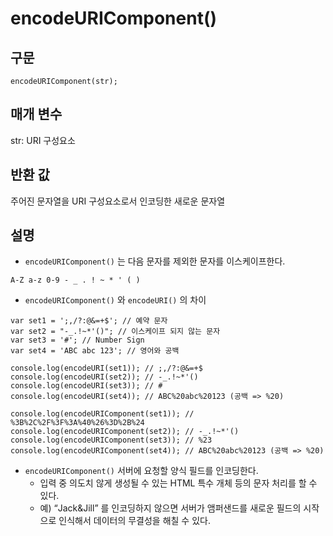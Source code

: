 # encodeURIComponent()

## 구문

```tsx
encodeURIComponent(str);
```

## 매개 변수

str: URI 구성요소

## 반환 값

주어진 문자열을 URI 구성요소로서 인코딩한 새로운 문자열

## 설명

- `encodeURIComponent()` 는 다음 문자를 제외한 문자를 이스케이프한다.

```tsx
A-Z a-z 0-9 - _ . ! ~ * ' ( )
```

- `encodeURIComponent()` 와 `encodeURI()` 의 차이

```tsx
var set1 = ';,/?:@&=+$'; // 예약 문자
var set2 = "-_.!~*'()"; // 이스케이프 되지 않는 문자
var set3 = '#'; // Number Sign
var set4 = 'ABC abc 123'; // 영어와 공백

console.log(encodeURI(set1)); // ;,/?:@&=+$
console.log(encodeURI(set2)); // -_.!~*'()
console.log(encodeURI(set3)); // #
console.log(encodeURI(set4)); // ABC%20abc%20123 (공백 => %20)

console.log(encodeURIComponent(set1)); // %3B%2C%2F%3F%3A%40%26%3D%2B%24
console.log(encodeURIComponent(set2)); // -_.!~*'()
console.log(encodeURIComponent(set3)); // %23
console.log(encodeURIComponent(set4)); // ABC%20abc%20123 (공백 => %20)
```

- `encodeURIComponent()` 서버에 요청할 양식 필드를 인코딩한다.
  - 입력 중 의도치 않게 생성될 수 있는 HTML 특수 개체 등의 문자 처리를 할 수 있다.
  - 예) “Jack&Jill” 를 인코딩하지 않으면 서버가 앰퍼샌드를 새로운 필드의 시작으로 인식해서 데이터의 무결성을 해칠 수 있다.
